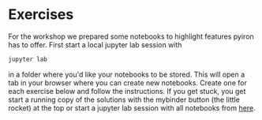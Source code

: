 # Exercises

For the workshop we prepared some notebooks to highlight features pyiron has to
offer.  First start a local jupyter lab session with
```bash
jupyter lab
```
in a folder where you'd like your notebooks to be stored.  This will open a tab
in your browser where you can create new notebooks.  Create one for each
exercise below and follow the instructions.  If you get stuck, you get start a
running copy of the solutions with the mybinder button (the little rocket) at
the top or start a jupyter lab session with all notebooks from
[here](https://mybinder.org/v2/gh/pmrv/pyiron-virtual-workshop-2020/master?urlpath=lab/tree/tutorials).
